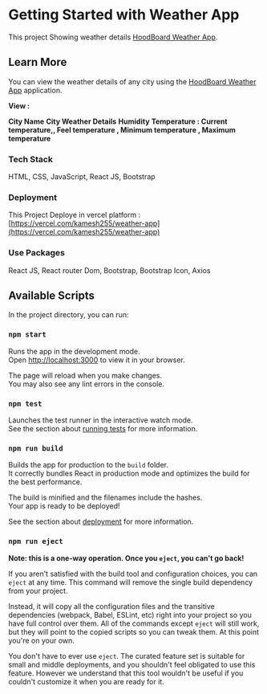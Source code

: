 # Getting Started with Weather App

This project Showing weather details [HoodBoard Weather App](https://hood-weather-app.vercel.app/).


## Learn More 

You can view the weather details of any city using the [HoodBoard Weather App](https://hood-weather-app.vercel.app/) application.

**View :**

**City Name**
**City Weather Details**
**Humidity** 
**Temperature  : Current temperature,, Feel temperature , Minimum temperature , Maximum  temperature**



### Tech Stack

HTML, CSS, JavaScript, React JS, Bootstrap 

### Deployment

This Project Deploye in vercel  platform  : [https://vercel.com/kamesh255/weather-app](https://vercel.com/kamesh255/weather-app)

### Use Packages

React JS, React router Dom, Bootstrap, Bootstrap Icon, Axios 
 

## Available Scripts

In the project directory, you can run:

### `npm start`

Runs the app in the development mode.\
Open [http://localhost:3000](http://localhost:3000) to view it in your browser.

The page will reload when you make changes.\
You may also see any lint errors in the console.

### `npm test`

Launches the test runner in the interactive watch mode.\
See the section about [running tests](https://facebook.github.io/create-react-app/docs/running-tests) for more information.

### `npm run build`

Builds the app for production to the `build` folder.\
It correctly bundles React in production mode and optimizes the build for the best performance.

The build is minified and the filenames include the hashes.\
Your app is ready to be deployed!

See the section about [deployment](https://facebook.github.io/create-react-app/docs/deployment) for more information.

### `npm run eject`

**Note: this is a one-way operation. Once you `eject`, you can't go back!**

If you aren't satisfied with the build tool and configuration choices, you can `eject` at any time. This command will remove the single build dependency from your project.

Instead, it will copy all the configuration files and the transitive dependencies (webpack, Babel, ESLint, etc) right into your project so you have full control over them. All of the commands except `eject` will still work, but they will point to the copied scripts so you can tweak them. At this point you're on your own.

You don't have to ever use `eject`. The curated feature set is suitable for small and middle deployments, and you shouldn't feel obligated to use this feature. However we understand that this tool wouldn't be useful if you couldn't customize it when you are ready for it.
